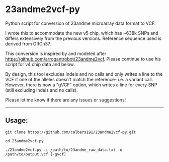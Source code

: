# 23andme2vcf-py
Python script for conversion of 23andme microarray data format to VCF.

I wrote this to accommodate the new v5 chip, which has ~638k SNPs and differs extensively from the previous versions. Reference sequence used is derived from GRCh37.

This conversion is inspired by and modeled after https://github.com/arrogantrobot/23andme2vcf. Please continue to use his script for v4 chip data and below.

By design, this tool excludes indels and no calls and only writes a line to the VCF if one of the alleles doesn't match the reference- i.e. a variant call. However, there is now a "gVCF" option, which writes a line for every SNP (still excluding indels and no calls).

Please let me know if there are any issues or suggestions!
<hr>
<h2><strong>Usage:</strong></h2>

```
git clone https://github.com/calbers191/23andme2vcf-py.git

cd 23andme2vcf-py

./23andme2vcf.py -i /path/to/23andme_raw_data.txt -o /path/to/output.vcf [-gvcf]
```
